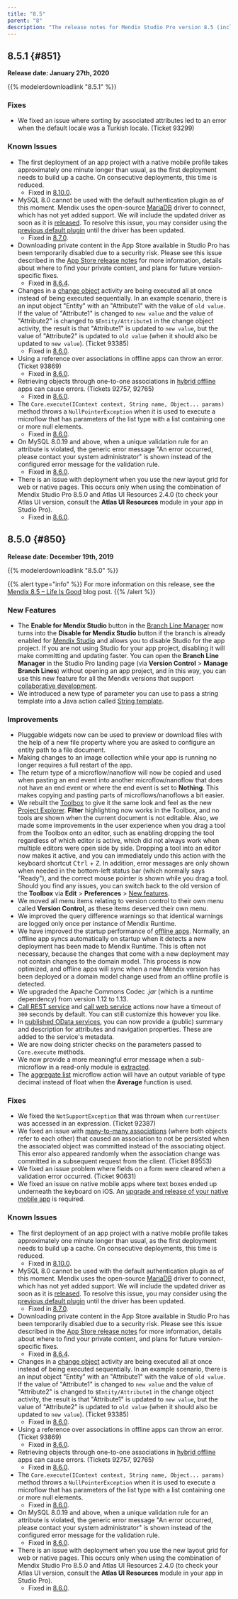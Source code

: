 ```yaml
---
title: "8.5"
parent: "8"
description: "The release notes for Mendix Studio Pro version 8.5 (including all patches) with details on new features, bug fixes, and known issues."
---
```


## 8.5.1 {#851}

**Release date: January 27th, 2020**

{{% modelerdownloadlink "8.5.1" %}}

### Fixes

* We fixed an issue where sorting by associated attributes led to an error when the default locale was a Turkish locale. (Ticket 93299)

### Known Issues

* The first deployment of an app project with a native mobile profile takes approximately one minute longer than usual, as the first deployment needs to build up a cache. On consecutive deployments, this time is reduced.
	* Fixed in [8.10.0](8.10#211).
* MySQL 8.0 cannot be used with the default authentication plugin as of this moment. Mendix uses the open-source [MariaDB](https://mariadb.com/) driver to connect, which has not yet added support. We will include the updated driver as soon as it is [released](https://jira.mariadb.org/browse/CONJ-663). To resolve this issue, you may consider using the [previous default plugin](https://mysqlserverteam.com/upgrading-to-mysql-8-0-default-authentication-plugin-considerations/) until the driver has been updated.
	* Fixed in [8.7.0](8.7#1530).
* Downloading private content in the App Store available in Studio Pro has been temporarily disabled due to a security risk. Please see this issue described in the [App Store release notes](/releasenotes/app-store/index#private-fix) for more information, details about where to find your private content, and plans for future version-specific fixes.
	* Fixed in [8.6.4](8.6#private-content).
* Changes in a [change object](/refguide8/change-object) activity are being executed all at once instead of being executed sequentially. In an example scenario, there is an input object "Entity" with an "Attribute1" with the value of `old value`. If the value of "Attribute1" is changed to `new value` and the value of "Attribute2" is changed to `$Entity/Attribute1` in the change object activity, the result is that "Attribute1" is updated to `new value`, but the value of "Attribute2" is updated to `old value` (when it should also be updated to `new value`). (Ticket 93385)
	* Fixed in [8.6.0](8.6#93385).
* Using a reference over associations in offline apps can throw an error. (Ticket 93869)
	* Fixed in [8.6.0](8.6#93869).
* Retrieving objects through one-to-one associations in [hybrid offline](/refguide8/navigation#hybrid-profiles) apps can cause errors. (Tickets 92757, 92765)
	* Fixed in [8.6.0](8.6#93869).
* The `Core.execute(IContext context, String name, Object... params)` method throws a `NullPointerException` when it is used to execute a microflow that has parameters of the list type with a list containing one or more null elements.
	* Fixed in [8.6.0](8.6#2212).
* On MySQL 8.0.19 and above, when a unique validation rule for an attribute is violated, the generic error message "An error occurred, please contact your system administrator" is shown instead of the configured error message for the validation rule.
	* Fixed in [8.6.0](8.6#1929).
* There is an issue with deployment when you use the new layout grid for web or native pages. This occurs only when using the combination of Mendix Studio Pro 8.5.0 and Atlas UI Resources 2.4.0 (to check your Atlas UI version, consult the **Atlas UI Resources** module in your app in Studio Pro).
	* Fixed in [8.6.0](8.6#1254).

## 8.5.0 {#850}

**Release date: December 19th, 2019**

{{% modelerdownloadlink "8.5.0" %}}

{{% alert type="info" %}}
For more information on this release, see the [Mendix 8.5 – Life Is Good](https://www.mendix.com/blog/mendix-8-5-life-is-good/) blog post.
{{% /alert %}}

### New Features

* The **Enable for Mendix Studio** button in the [Branch Line Manager](/refguide8/branch-line-manager-dialog) now turns into the **Disable for Mendix Studio** button if the branch is already enabled for [Mendix Studio](/studio8/general) and allows you to disable Studio for the app project. If you are not using Studio for your app project, disabling it will make committing and updating faster. You can open the **Branch Line Manager** in the Studio Pro landing page (via **Version Control** > **Manage Branch Lines**)  without opening an app project, and in this way, you can use this new feature for all the Mendix versions that support [collaborative development](/refguide8/collaborative-development).
* We introduced a new type of parameter you can use to pass a string template into a Java action called [String template](/refguide8/java-actions#string-template-type).

### Improvements

* Pluggable widgets now can be used to preview or download files with the help of a new file property where you are asked to configure an entity path to a file document.
* Making changes to an image collection while your app is running no longer requires a full restart of the app.
* The return type of a microflow/nanoflow will now be copied and used when pasting an end event into another microflow/nanoflow that does not have an end event or where the end event is set to **Nothing**. This makes copying and pasting parts of microflows/nanoflows a bit easier.
* We rebuilt the [Toolbox](/refguide8/view-menu#toolbox) to give it the same look and feel as the new [Project Explorer](/refguide8/project-explorer). **Filter** highlighting now works in the Toolbox, and no tools are shown when the current document is not editable. Also, we made some improvements in the user experience when you drag a tool from the Toolbox onto an editor, such as enabling dropping the tool regardless of which editor is active, which did not always work when multiple editors were open side by side. Dropping a tool into an editor now makes it active, and you can immediately undo this action with the keyboard shortcut <kbd>Ctrl</kbd> + <kbd>Z</kbd>. In addition, error messages are only shown when needed in the bottom-left status bar (which normally says "Ready"), and the correct mouse pointer is shown while you drag a tool. Should you find any issues, you can switch back to the old version of the **Toolbox** via **Edit** > **Preferences** > [New features](/refguide8/preferences-dialog#new-features).
* We moved all menu items relating to version control to their own menu called **Version Control**, as these items deserved their own menu.
* We improved the query difference warnings so that identical warnings are logged only once per instance of Mendix Runtime.
* We have improved the startup performance of [offline apps](/refguide8/offline-first). Normally, an offline app syncs automatically on startup when it detects a new deployment has been made to Mendix Runtime. This is often not necessary, because the changes that come with a new deployment may not contain changes to the domain model. This process is now optimized, and offline apps will sync when a new Mendix version has been deployed or a domain model change used from an offline profile is detected.
* We upgraded the Apache Commons Codec *.jar* (which is a runtime dependency) from version 1.12 to 1.13.
* [Call REST service](/refguide8/call-rest-action) and [call web service](/refguide8/call-web-service-action) actions now have a timeout of `300` seconds by default. You can still customize this however you like.
* In [published OData services](/refguide8/published-odata-services), you can now provide a (public) summary and description for attributes and navigation properties. These are added to the service's metadata.
* We are now doing stricter checks on the parameters passed to `Core.execute` methods.
* We now provide a more meaningful error message when a sub-microflow in a read-only module is [extracted](/howto8/logic-business-rules/extract-and-use-sub-microflows).
* The [aggregate list](/refguide8/aggregate-list) microflow action will have an output variable of type decimal instead of float when the **Average** function is used.

### Fixes

* We fixed the `NotSupportException` that was thrown when `currentUser` was accessed in an expression. (Ticket 92387)
* We fixed an issue with [many-to-many associations](/refguide8/association-member-properties#types) (where both objects refer to each other) that caused an association to not be persisted when the associated object was committed instead of the associating object. This error also appeared randomly when the association change was committed in a subsequent request from the client. (Ticket 89553)
* We fixed an issue problem where fields on a form were cleared when a validation error occurred. (Ticket 90631)
* We fixed an issue on native mobile apps where text boxes ended up underneath the keyboard on iOS. An [upgrade and release of your native mobile app](/refguide8/native-builder#sync-your-repository) is required.

### Known Issues

* The first deployment of an app project with a native mobile profile takes approximately one minute longer than usual, as the first deployment needs to build up a cache. On consecutive deployments, this time is reduced.
	* Fixed in [8.10.0](8.10#211).
* MySQL 8.0 cannot be used with the default authentication plugin as of this moment. Mendix uses the open-source [MariaDB](https://mariadb.com/) driver to connect, which has not yet added support. We will include the updated driver as soon as it is [released](https://jira.mariadb.org/browse/CONJ-663). To resolve this issue, you may consider using the [previous default plugin](https://mysqlserverteam.com/upgrading-to-mysql-8-0-default-authentication-plugin-considerations/) until the driver has been updated.
	* Fixed in [8.7.0](8.7#1530).
* Downloading private content in the App Store available in Studio Pro has been temporarily disabled due to a security risk. Please see this issue described in the [App Store release notes](/releasenotes/app-store/index#private-fix) for more information, details about where to find your private content, and plans for future version-specific fixes.
	* Fixed in [8.6.4](8.6#private-content).
* Changes in a [change object](/refguide8/change-object) activity are being executed all at once instead of being executed sequentially. In an example scenario, there is an input object "Entity" with an "Attribute1" with the value of `old value`. If the value of "Attribute1" is changed to `new value` and the value of "Attribute2" is changed to `$Entity/Attribute1` in the change object activity, the result is that "Attribute1" is updated to `new value`, but the value of "Attribute2" is updated to `old value` (when it should also be updated to `new value`). (Ticket 93385)
	* Fixed in [8.6.0](8.6#93385).
* Using a reference over associations in offline apps can throw an error. (Ticket 93869)
	* Fixed in [8.6.0](8.6#93869).
* Retrieving objects through one-to-one associations in [hybrid offline](/refguide8/navigation#hybrid-profiles) apps can cause errors. (Tickets 92757, 92765)
	* Fixed in [8.6.0](8.6#93869).
* The `Core.execute(IContext context, String name, Object... params)` method throws a `NullPointerException` when it is used to execute a microflow that has parameters of the list type with a list containing one or more null elements.
	* Fixed in [8.6.0](8.6#2212).
* On MySQL 8.0.19 and above, when a unique validation rule for an attribute is violated, the generic error message "An error occurred, please contact your system administrator" is shown instead of the configured error message for the validation rule.
	* Fixed in [8.6.0](8.6#1929).
* There is an issue with deployment when you use the new layout grid for web or native pages. This occurs only when using the combination of Mendix Studio Pro 8.5.0 and Atlas UI Resources 2.4.0 (to check your Atlas UI version, consult the **Atlas UI Resources** module in your app in Studio Pro).
	* Fixed in [8.6.0](8.6#1254).
